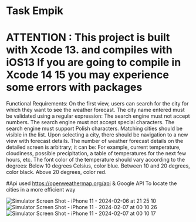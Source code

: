 # Task Empik

# ATTENTION : This project is built with Xcode 13. and compiles with iOS13 If you are going to compile in Xcode 14 15 you may experience some errors with packages

Functional Requirements:
On the first view, users can search for the city for which they want to see the weather forecast.
The city name entered must be validated using a regular expression:
The search engine must not accept numbers.
The search engine must not accept special characters.
The search engine must support Polish characters.
Matching cities should be visible in the list.
Upon selecting a city, there should be navigation to a new view with forecast details.
The number of weather forecast details on the detailed screen is arbitrary; it can be:
For example, current temperature, cloudiness, possible precipitation, a table of temperatures for the next few hours, etc.
The font color of the temperature should vary according to the degrees:
Below 10 degrees Celsius, color blue.
Between 10 and 20 degrees, color black.
Above 20 degrees, color red.

#Api used  https://openweathermap.org/api & Google API To locate the cities in a more efficient way 


![Simulator Screen Shot - iPhone 11 - 2024-02-06 at 21 25 10](https://github.com/FrankVilla/Empik/assets/87357015/c2a8fdca-dea8-4037-83ff-ec45f37a71a3)
![Simulator Screen Shot - iPhone 11 - 2024-02-07 at 00 10 26](https://github.com/FrankVilla/Empik/assets/87357015/ebc41d3f-dc97-48a4-93ff-969347726a76)
![Simulator Screen Shot - iPhone 11 - 2024-02-07 at 00 10 17](https://github.com/FrankVilla/Empik/assets/87357015/9907c777-0e07-4cf5-8b57-9d40cfd86268)
